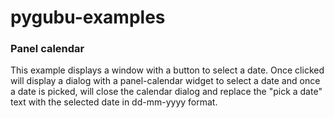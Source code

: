 # pygubu-examples
### Panel calendar

This example displays a window with a button to select a date. 
Once clicked will display a dialog with a panel-calendar widget to select a date and once
a date is picked, will close the calendar dialog and replace the "pick a date" text with the selected date in dd-mm-yyyy format.
